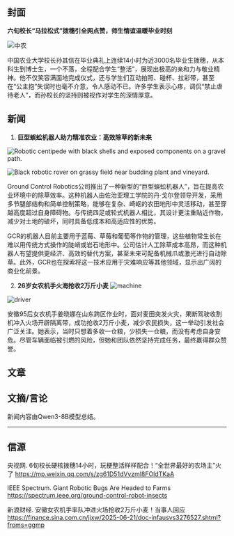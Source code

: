 
## 封面

**六旬校长“马拉松式”拨穗引全网点赞，师生情谊温暖毕业时刻**

![中农](https://mmbiz.qpic.cn/sz_mmbiz_png/KdAStmiazbn8rprcEibKT4gSs1ibtjHiatUbicfpvjiaM1iaDichaBDbPwnwyvNL4aiblLMVlMSOGpiagPiaolw3kMvGkcDnw/640?wx_fmt=png&from=appmsg&tp=webp&wxfrom=5&wx_lazy=1)


中国农业大学校长孙其信在毕业典礼上连续14小时为近3000名毕业生拨穗，从本科生到博士生，一个不落，全程配合学生“整活”，展现出极高的亲和力与敬业精神。他不仅笑容满面地完成仪式，还与学生们互动拍照、碰杯、拉彩带，甚至在“公主抱”失误时也毫不介意，令人感动不已。许多学生表示心疼，调侃“禁止虐待老人”，而孙校长的坚持则被视作对学生的深情厚意。

## 新闻

1. **巨型蜈蚣机器人助力精准农业：高效除草的新未来**

![Robotic centipede with black shells and exposed components on a gravel path.](https://spectrum.ieee.org/media-library/robotic-centipede-with-black-shells-and-exposed-components-on-a-gravel-path.jpg?id=60160055&width=1200&height=813)

![Black robotic rover on grassy field near budding plant and vineyard.](https://spectrum.ieee.org/media-library/black-robotic-rover-on-grassy-field-near-budding-plant-and-vineyard.jpg?id=60160057&width=1200&quality=85)

Ground Control Robotics公司推出了一种新型的“巨型蜈蚣机器人”，旨在提高农业环境中的除草效率。这种机器人由佐治亚理工学院的丹·戈尔登领导开发，采用多节腿部结构和简单控制策略，能够在复杂、崎岖的农田地形中灵活移动，甚至穿越高度超过自身障碍物。与传统四足或轮式机器人相比，其设计更注重贴近作物，减少对土地的破坏，同时具备低成本和高适应性的优势。

GCR的机器人目前主要用于蓝莓、草莓和葡萄等作物的管理，这些植物常生长在难以用传统方式操作的陡峭或岩石地形中。公司估计人工除草成本高昂，而这种机器人有望提供更经济、高效的替代方案，甚至未来可配备机械爪或激光进行自动除草。此外，GCR也在探索将这一技术应用于灾难响应等其他领域，显示出广阔的商业化前景。

2. **26岁女农机手火海抢收2万斤小麦**
![machine](https://n.sinaimg.cn/sinakd20250621s/320/w640h480/20250621/6137-818b6616a3842bca38b0c8c7861049fd.jpg)

![driver](https://n.sinaimg.cn/sinakd20250621s/693/w640h853/20250621/f447-8b5d282ca00772fd974744655af544b5.jpg)

安徽95后女农机手姜晓娜在山东跨区作业时，面对麦田突发火灾，果断驾驶收割机冲入火场开辟隔离带，成功抢收2万斤小麦，减少农民损失，这一举动引发社会广泛关注。她表示，当时只想着多收一仓粮，少损失一仓粮，而没有考虑自身安危。尽管车辆面临被引燃的风险，但她和团队依然坚持完成任务，最终赢得群众赞誉。


## 文章


## 文摘/言论


新闻内容由Qwen3-8B模型总结。

---
## 信源

央视网. 6旬校长硬核拨穗14小时，玩梗整活样样配合！“全世界最好的农场主”火了 https://mp.weixin.qq.com/s/zg61D51dVyzml8FOldTKaA

IEEE Spectrum. Giant Robotic Bugs Are Headed to Farms https://spectrum.ieee.org/ground-control-robot-insects

新浪财经. 安徽女农机手率队冲进火场抢收2万斤小麦！当事人回应 https://finance.sina.com.cn/jjxw/2025-06-21/doc-infausvs3276527.shtml?froms=ggmp 